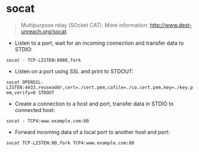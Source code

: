 # socat

> Multipurpose relay (SOcket CAT).
> More information: <http://www.dest-unreach.org/socat>.

- Listen to a port, wait for an incoming connection and transfer data to STDIO:

`socat - TCP-LISTEN:8080,fork`

- Listen on a port using SSL and print to STDOUT:

`socat OPENSSL-LISTEN:4433,reuseaddr,cert=./cert.pem,cafile=./ca.cert.pem,key=./key.pem,verify=0 STDOUT`

- Create a connection to a host and port, transfer data in STDIO to connected host:

`socat - TCP4:www.example.com:80`

- Forward incoming data of a local port to another host and port:

`socat TCP-LISTEN:80,fork TCP4:www.example.com:80`
